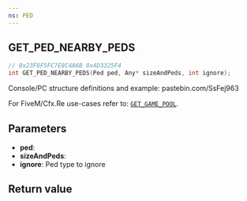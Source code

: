 ```yaml
---
ns: PED
---
```

## GET_PED_NEARBY_PEDS

```c
// 0x23F8F5FC7E8C4A6B 0x4D3325F4
int GET_PED_NEARBY_PEDS(Ped ped, Any* sizeAndPeds, int ignore);
```

Console/PC structure definitions and example: pastebin.com/SsFej963

For FiveM/Cfx.Re use-cases refer to: [`GET_GAME_POOL`](#_0x2B9D4F50).

## Parameters
* **ped**: 
* **sizeAndPeds**: 
* **ignore**: Ped type to ignore

## Return value
